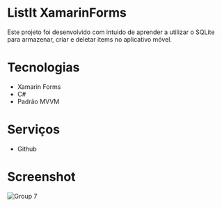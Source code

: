 # ListIt XamarinForms

Este projeto foi desenvolvido com intuido de aprender a utilizar o SQLite para armazenar, criar e deletar items no aplicativo móvel.

# Tecnologias

- Xamarin Forms
- C#
- Padrão MVVM

# Serviços

- Github

# Screenshot

![Group 7](https://user-images.githubusercontent.com/105067158/236959746-65bde234-0754-43b0-a605-0e330ad7759d.png)
